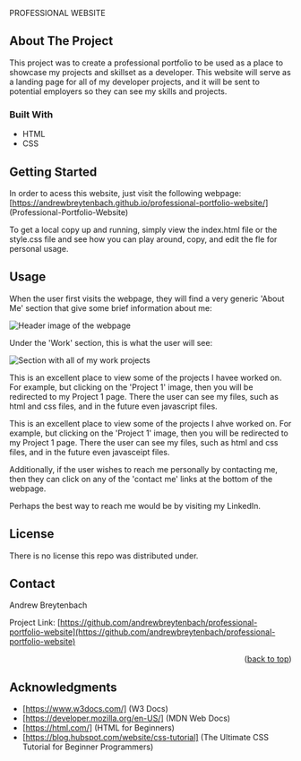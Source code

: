 PROFESSIONAL WEBSITE

## About The Project

This project was to create a professional portfolio to be used as a place to showcase my projects and skillset as a developer. This website will serve as a landing page for all of my developer projects, and it will be sent to potential employers so they can see my skills and projects. 

### Built With

* HTML 
* CSS

## Getting Started

In order to acess this website, just visit the following webpage: [https://andrewbreytenbach.github.io/professional-portfolio-website/]   (Professional-Portfolio-Website)

To get a local copy up and running, simply view the index.html file or the style.css file and see how you can play around, copy, and edit the fle for personal usage. 

## Usage
When the user first visits the webpage, they will find a very generic 'About Me' section that give some brief information about me:

![Header image of the webpage](/images/header1.png.png "About Me")

Under the 'Work' section, this is what the user will see:

![Section with all of my work projects](/images/header2.png.png "Work Projects")

This is an excellent place to view some of the projects I havee worked on. For example, but clicking on the 'Project 1' image, then you will be redirected to my Project 1 page. There the user can see my files, such as html and css files, and in the future even javascript files. 

This is an excellent place to view some of the projects I ahve worked on. For example, but clicking on the 'Project 1' image, then you will be redirected to my Project 1 page. There the user can see my files, such as html and css files, and in the future even javasceipt files. 

Additionally, if the user wishes to reach me personally by contacting me, then they can click on any of the 'contact me' links at the bottom of the webpage. 

Perhaps the best way to reach me would be by visiting my LinkedIn. 

## License

There is no license this repo was distributed under. 

## Contact

Andrew Breytenbach

Project Link: [https://github.com/andrewbreytenbach/professional-portfolio-website](https://github.com/andrewbreytenbach/professional-portfolio-website)

<p align="right">(<a href="#readme-top">back to top</a>)</p>

## Acknowledgments

* [https://www.w3docs.com/] (W3 Docs)
* [https://developer.mozilla.org/en-US/] (MDN Web Docs)
* [https://html.com/] (HTML for Beginners)
* [https://blog.hubspot.com/website/css-tutorial] (The Ultimate CSS Tutorial for Beginner Programmers)
